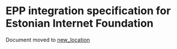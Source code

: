 # EPP integration specification for Estonian Internet Foundation

Document moved to [new_location](/doc/epp/)
